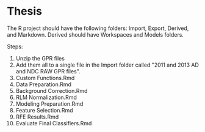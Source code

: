 # Thesis

The R project should have the following folders: Import, Export, Derived, and Markdown.  Derived should have Workspaces and Models folders.

Steps:
1. Unzip the GPR files
2. Add them all to a single file in the Import folder called "2011 and 2013 AD and NDC RAW GPR files".
2. Custom Functions.Rmd
3. Data Preparation.Rmd
4. Background Correction.Rmd
5. RLM Normalization.Rmd
6. Modeling Preparation.Rmd
7. Feature Selection.Rmd
8. RFE Results.Rmd
9. Evaluate Final Classifiers.Rmd
